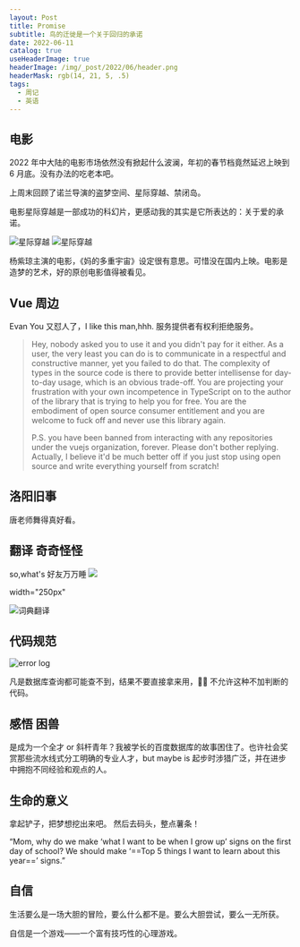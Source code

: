 ```yaml
---
layout: Post
title: Promise
subtitle: 鸟的迁徙是一个关于回归的承诺
date: 2022-06-11
catalog: true
useHeaderImage: true
headerImage: /img/_post/2022/06/header.png
headerMask: rgb(14, 21, 5, .5)
tags:
  - 周记
  - 英语
---
```


## 电影

<music id="1497071430" />

2022 年中大陆的电影市场依然没有掀起什么波澜，年初的春节档竟然延迟上映到 6 月底。没有办法的吃老本吧。

上周末回顾了诺兰导演的盗梦空间、星际穿越、禁闭岛。

电影星际穿越是一部成功的科幻片，更感动我的其实是它所表达的：关于爱的承诺。

![星际穿越](/img/_post/2022/06/in-car.jpg)
![星际穿越](/img/_post/2022/06/watch.jpg)

杨紫琼主演的电影，《妈的多重宇宙》设定很有意思。可惜没在国内上映。电影是造梦的艺术，好的原创电影值得被看见。

## Vue 周边

Evan You 又怼人了，I like this man,hhh. 服务提供者有权利拒绝服务。

> Hey, nobody asked you to use it and you didn't pay for it either. As a user, the very least you can do is to communicate in a respectful and constructive manner, yet you failed to do that. The complexity of types in the source code is there to provide better intellisense for day-to-day usage, which is an obvious trade-off. You are projecting your frustration with your own incompetence in TypeScript on to the author of the library that is trying to help you for free. You are the embodiment of open source consumer entitlement and you are welcome to fuck off and never use this library again.
>
> P.S. you have been banned from interacting with any repositories under the vuejs organization, forever. Please don't bother replying. Actually, I believe it'd be much better off if you just stop using open source and write everything yourself from scratch!

## 洛阳旧事

唐老师舞得真好看。
<bilibili id="BV1zL4y1n7Jv" />

## 翻译 奇奇怪怪

so,what's 好友万万睡
![](/img/_journal/2022/06/benefits.png)

width="250px"

<img src="/img/_journal/2022/06/benefits.png"  alt="词典翻译" />

## 代码规范

![error log](/img/_journal/2022/06/error.png)

凡是数据库查询都可能查不到，结果不要直接拿来用，🙅🏻 不允许这种不加判断的代码。

## 感悟 困兽

是成为一个全才 or 斜杆青年？我被学长的百度数据库的故事困住了。也许社会奖赏那些流水线式分工明确的专业人才，but maybe is 起步时涉猎广泛，并在进步中拥抱不同经验和观点的人。

## 生命的意义

拿起铲子，把梦想挖出来吧。
然后去码头，整点薯条！
<bilibili id="BV1Rv4y1w7hA" />

“Mom, why do we make ‘what I want to be when I grow up’ signs on the first day of school? We should make ‘==Top 5 things I want to learn about this year==’ signs.”

## 自信

生活要么是一场大胆的冒险，要么什么都不是。要么大胆尝试，要么一无所获。

自信是一个游戏——一个富有技巧性的心理游戏。
